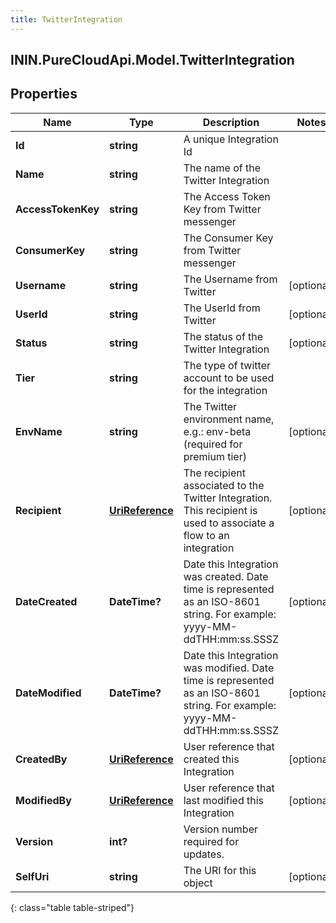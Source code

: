 ```yaml
---
title: TwitterIntegration
---
```

## ININ.PureCloudApi.Model.TwitterIntegration

## Properties

|Name | Type | Description | Notes|
|------------ | ------------- | ------------- | -------------|
| **Id** | **string** | A unique Integration Id | |
| **Name** | **string** | The name of the Twitter Integration | |
| **AccessTokenKey** | **string** | The Access Token Key from Twitter messenger | |
| **ConsumerKey** | **string** | The Consumer Key from Twitter messenger | |
| **Username** | **string** | The Username from Twitter | [optional] |
| **UserId** | **string** | The UserId from Twitter | [optional] |
| **Status** | **string** | The status of the Twitter Integration | [optional] |
| **Tier** | **string** | The type of twitter account to be used for the integration | |
| **EnvName** | **string** | The Twitter environment name, e.g.: env-beta (required for premium tier) | [optional] |
| **Recipient** | [**UriReference**](UriReference.html) | The recipient associated to the Twitter Integration. This recipient is used to associate a flow to an integration | [optional] |
| **DateCreated** | **DateTime?** | Date this Integration was created. Date time is represented as an ISO-8601 string. For example: yyyy-MM-ddTHH:mm:ss.SSSZ | [optional] |
| **DateModified** | **DateTime?** | Date this Integration was modified. Date time is represented as an ISO-8601 string. For example: yyyy-MM-ddTHH:mm:ss.SSSZ | [optional] |
| **CreatedBy** | [**UriReference**](UriReference.html) | User reference that created this Integration | [optional] |
| **ModifiedBy** | [**UriReference**](UriReference.html) | User reference that last modified this Integration | [optional] |
| **Version** | **int?** | Version number required for updates. | |
| **SelfUri** | **string** | The URI for this object | [optional] |
{: class="table table-striped"}


